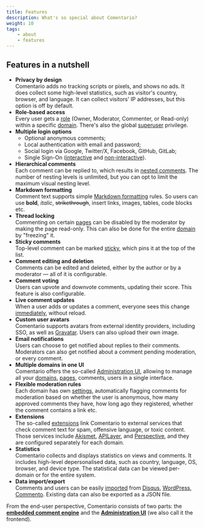 ```yaml
---
title: Features
description: What's so special about Comentario?
weight: 10
tags:
    - about
    - features
---
```


## Features in a nutshell

* **Privacy by design**\
  Comentario adds no tracking scripts or pixels, and shows no ads. It does collect some high-level statistics, such as visitor's country, browser, and language. It can collect visitors' IP addresses, but this option is off by default.
* **Role-based access**\
  Every user gets a [role](/kb/permissions/roles) (Owner, Moderator, Commenter, or Read-only) within a specific [domain](/kb/domain). There's also the global [superuser](/kb/permissions/superuser) privilege.
* **Multiple login options**
    * Optional anonymous comments;
    * Local authentication with email and password;
    * Social login via Google, Twitter/X, Facebook, GitHub, GitLab;
    * Single Sign-On ([interactive](/configuration/frontend/domain/authentication/sso/interactive) and [non-interactive](/configuration/frontend/domain/authentication/sso/non-interactive)).
* **Hierarchical comments**\
  Each comment can be replied to, which results in [nested comments](/kb/comment-tree). The number of nesting levels is unlimited, but you can opt to limit the maximum visual nesting level. 
* **Markdown formatting**\
  Comment text supports simple [Markdown formatting](/kb/markdown) rules. So users can use **bold**, *italic*, ~~strikethrough~~, insert links, images, tables, code blocks etc.
* **Thread locking**\
  Commenting on certain [pages](/kb/domain-page) can be disabled by the moderator by making the page read-only. This can also be done for the entire [domain](/kb/domain) by "freezing" it.
* **Sticky comments**\
  Top-level comment can be marked [sticky](/kb/sticky-comment), which pins it at the top of the list.
* **Comment editing and deletion**\
  Comments can be edited and deleted, either by the author or by a moderator — all of it is configurable.
* **Comment voting**\
  Users can upvote and downvote comments, updating their score. This feature is also configurable.
* **Live comment updates**\
  When a user adds or updates a comment, everyone sees this change [immediately](/kb/live-update), without reload.
* **Custom user avatars**\
  Comentario supports avatars from external identity providers, including SSO, as well as [Gravatar](/configuration/backend/dynamic/domain.defaults.usegravatar). Users can also upload their own image.
* **Email notifications**\
  Users can choose to get notified about replies to their comments. Moderators can also get notified about a comment pending moderation, or every comment.
* **Multiple domains in one UI**\
  Comentario offers the so-called [Administration UI](admin-ui), allowing to manage all your [domains](/kb/domain), [pages](/kb/domain-page), comments, users in a single interface.
* **Flexible moderation rules**\
  Each domain has own [settings](/configuration/frontend/domain/moderation), automatically flagging comments for moderation based on whether the user is anonymous, how many approved comments they have, how long ago they registered, whether the comment contains a link etc. 
* **Extensions**\
  The so-called [extensions](/configuration/frontend/domain/extensions) link Comentario to external services that check comment text for spam, offensive language, or toxic content. Those services include [Akismet](/configuration/frontend/domain/extensions/akismet), [APILayer](/configuration/frontend/domain/extensions/api-layer-spam-checker), and [Perspective](/configuration/frontend/domain/extensions/perspective), and they are configured separately for each domain.
* **Statistics**\
  Comentario collects and displays statistics on views and comments. It includes high-level depersonalised data, such as country, language, OS, browser, and device type. The statistical data can be viewed per-domain or for the entire system.
* **Data import/export**\
  Comments and users can be easily [imported](/installation/migration) from [Disqus](/installation/migration/disqus), [WordPress](/installation/migration/wordpress), [Commento](/installation/migration/commento). Existing data can also be exported as a JSON file.

From the end-user perspective, Comentario consists of two parts: the **[embedded comment engine](embedded)** and the **[Administration UI](admin-ui)** (we also call it the frontend). 
